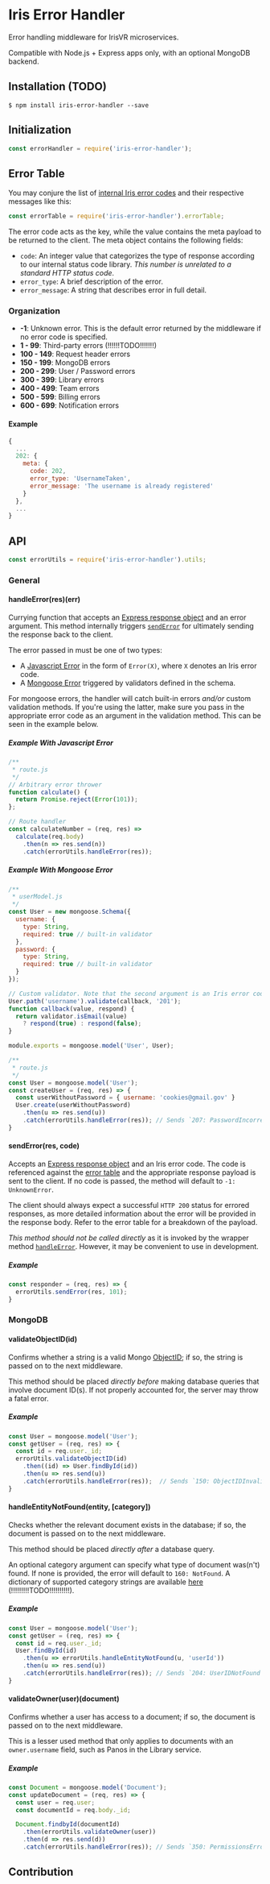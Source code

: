 # Iris Error Handler
Error handling middleware for IrisVR microservices.

Compatible with Node.js + Express apps only, with an optional MongoDB backend.

## Installation (TODO)
```
$ npm install iris-error-handler --save
```

## Initialization
```javascript
const errorHandler = require('iris-error-handler');
```

## Error Table
You may conjure the list of [internal Iris error codes](https://github.com/IrisVR/iris-error-handler/blob/master/errorTable.js) and their respective messages like this:

```javascript
const errorTable = require('iris-error-handler').errorTable;
```

The error code acts as the key, while the value contains the meta payload to be returned to the client. The meta object contains the following fields:
- `code`: An integer value that categorizes the type of response according to our internal status code library. _This number is unrelated to a standard HTTP status code_.
- `error_type`: A brief description of the error.
- `error_message`: A string that describes error in full detail.

### Organization
- **-1**: Unknown error. This is the default error returned by the middleware if no error code is specified.
- **1 - 99**: Third-party errors (!!!!!!TODO!!!!!!!)
- **100 - 149**: Request header errors
- **150 - 199**: MongoDB errors
- **200 - 299**: User / Password errors
- **300 - 399**: Library errors
- **400 - 499**: Team errors
- **500 - 599**: Billing errors
- **600 - 699**: Notification errors

#### Example
```javascript
{
  ...
  202: {
    meta: {
      code: 202,
      error_type: 'UsernameTaken',
      error_message: 'The username is already registered'
    }
  },
  ...
}
```

## API
```javascript
const errorUtils = require('iris-error-handler').utils;
```

### General
#### handleError(res)(err)
Currying function that accepts an [Express response object](http://expressjs.com/es/api.html#res) and an error argument. This method internally triggers [`sendError`](#senderror-res--code-) for ultimately sending the response back to the client.

The error passed in must be one of two types:
- A [Javascript Error](https://developer.mozilla.org/en-US/docs/Web/JavaScript/Reference/Global_Objects/Error) in the form of `Error(X)`, where `X` denotes an Iris error code.
- A [Mongoose Error](https://github.com/Automattic/mongoose/blob/4.7.6/lib/error.js) triggered by validators defined in the schema. 

For mongoose errors, the handler will catch built-in errors _and/or_ custom validation methods. If you're using the latter, make sure you pass in the appropriate error code as an argument in the validation method. This can be seen in the example below.

##### Example With Javascript Error
```javascript
/**
 * route.js
 */
// Arbitrary error thrower
function calculate() {
  return Promise.reject(Error(101));
};

// Route handler
const calculateNumber = (req, res) => 
  calculate(req.body)
    .then(n => res.send(n))
    .catch(errorUtils.handleError(res));
```

##### Example With Mongoose Error
```javascript
/**
 * userModel.js
 */
const User = new mongoose.Schema({
  username: {
    type: String,
    required: true // built-in validator
  },
  password: {
    type: String,
    required: true // built-in validator
  }
});

// Custom validator. Note that the second argument is an Iris error code.
User.path('username').validate(callback, '201');
function callback(value, respond) {
  return validator.isEmail(value)
    ? respond(true) : respond(false);
}

module.exports = mongoose.model('User', User);

/**
 * route.js
 */
const User = mongoose.model('User');
const createUser = (req, res) => {
  const userWithoutPassword = { username: 'cookies@gmail.gov' }
  User.create(userWithoutPassword)
    .then(u => res.send(u))
    .catch(errorUtils.handleError(res)); // Sends `207: PasswordIncorrect`
}
```

#### sendError(res, code)
Accepts an [Express response object](http://expressjs.com/es/api.html#res) and an Iris error code. The code is referenced against the [error table](#error-table) and the appropriate response payload is sent to the client. If no code is passed, the method will default to `-1: UnknownError`.

The client should always expect a successful `HTTP 200` status for errored responses, as more detailed information about the error will be provided in the response body. Refer to the error table for a breakdown of the payload.

_This method should not be called directly_ as it is invoked by the wrapper method [`handleError`](#handleerror-res--err-). However, it may be convenient to use in development.

##### Example
```javascript
const responder = (req, res) => {
  errorUtils.sendError(res, 101);
}
```

### MongoDB
#### validateObjectID(id)
Confirms whether a string is a valid Mongo [ObjectID](https://docs.mongodb.com/manual/reference/bson-types/#objectid); if so, the string is passed on to the next middleware.

This method should be placed _directly before_ making database queries that involve document ID(s). If not properly accounted for, the server may throw a fatal error.

##### Example
```javascript
const User = mongoose.model('User');
const getUser = (req, res) => {
  const id = req.user._id;
  errorUtils.validateObjectID(id)
    .then((id) => User.findById(id))
    .then(u => res.send(u))
    .catch(errorUtils.handleError(res));  // Sends `150: ObjectIDInvalid`
}
```

#### handleEntityNotFound(entity, [category])
Checks whether the relevant document exists in the database; if so, the document is passed on to the next middleware.

This method should be placed _directly after_ a database query.

An optional category argument can specify what type of document was(n't) found. If none is provided, the error will default to `160: NotFound`. A dictionary of supported category strings are available [here]() (!!!!!!!!!TODO!!!!!!!!!!).

##### Example
```javascript
const User = mongoose.model('User');
const getUser = (req, res) => {
  const id = req.user._id;
  User.findById(id)
    .then(u => errorUtils.handleEntityNotFound(u, 'userId'))
    .then(u => res.send(u))
    .catch(errorUtils.handleError(res)); // Sends `204: UserIDNotFound`
}
```

#### validateOwner(user)(document)
Confirms whether a user has access to a document; if so, the document is passed on to the next middleware.

This is a lesser used method that only applies to documents with an `owner.username` field, such as Panos in the Library service.

##### Example
```javascript
const Document = mongoose.model('Document');
const updateDocument = (req, res) => {
  const user = req.user;
  const documentId = req.body._id;

  Document.findbyId(documentId)
    .then(errorUtils.validateOwner(user))
    .then(d => res.send(d))
    .catch(errorUtils.handleError(res)); // Sends `350: PermissionsError`
```

## Contribution
